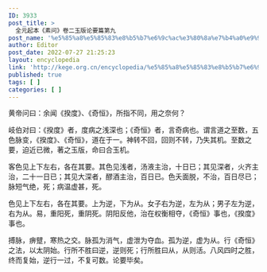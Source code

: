 ```yaml
---
ID: 3933
post_title: >
  全元起本《素问》卷二玉版论要篇第九
post_name: '%e5%85%a8%e5%85%83%e8%b5%b7%e6%9c%ac%e3%80%8a%e7%b4%a0%e9%97%ae%e3%80%8b%e5%8d%b7%e4%ba%8c%e7%8e%89%e7%89%88%e8%ae%ba%e8%a6%81%e7%af%87%e7%ac%ac%e4%b9%9d'
author: Editor
post_date: 2022-07-27 21:25:23
layout: encyclopedia
link: 'http://kege.org.cn/encyclopedia/%e5%85%a8%e5%85%83%e8%b5%b7%e6%9c%ac%e3%80%8a%e7%b4%a0%e9%97%ae%e3%80%8b%e5%8d%b7%e4%ba%8c%e7%8e%89%e7%89%88%e8%ae%ba%e8%a6%81%e7%af%87%e7%ac%ac%e4%b9%9d'
published: true
tags: [ ]
categories: [ ]
---
```

黄帝问曰：余闻《揆度》、《奇恒》，所指不同，用之奈何？

岐伯对曰：《揆度》者，度病之浅深也；《奇恒》者，言奇病也。谓言道之至数，五色脉变，《揆度》、《奇恒》，道在于一。神转不回，回则不转，乃失其机。至数之要，迫近已微，著之玉版，命曰合玉机。

客色见上下左右，各在其要。其色见浅者，汤液主治，十日已；其见深者，火齐主治，二十一日已；其见大深者，醪酒主治，百日已。色夭面脱，不治，百日尽已；脉短气绝，死；病温虚甚，死。

色见上下左右，各在其要。上为逆，下为从。女子右为逆，左为从；男子左为逆，右为从。易，重阳死，重阴死。阴阳反他，治在权衡相夺，《奇恒》事也，《揆度》事也。

搏脉，痹躄，寒热之交。脉孤为消气，虚泄为夺血。孤为逆，虚为从。行《奇恒》之法，以太阴始。行所不胜曰逆，逆则死；行所胜曰从，从则活。八风四时之胜，终而复始，逆行一过，不复可数。论要毕矣。